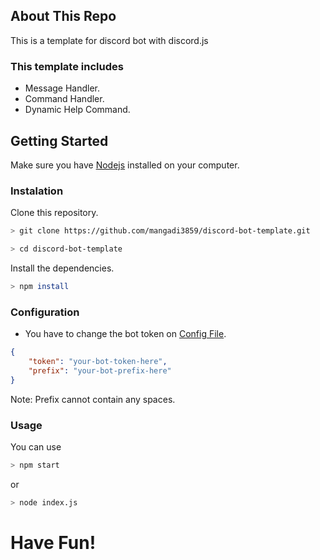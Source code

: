 ## About This Repo

This is a template for discord bot with discord.js

### This template includes

-   Message Handler.
-   Command Handler.
-   Dynamic Help Command.

## Getting Started

Make sure you have [Nodejs](https://nodejs.org/en/download/) installed on your computer.

### Instalation

Clone this repository.

```bash
> git clone https://github.com/mangadi3859/discord-bot-template.git
```

```bash
> cd discord-bot-template
```

Install the dependencies.

```bash
> npm install
```

### Configuration

-   You have to change the bot token on [Config File](https://github.com/mangadi3859/discord-bot-template/blob/main/data/config.json).

```json
{
    "token": "your-bot-token-here",
    "prefix": "your-bot-prefix-here"
}
```

Note: Prefix cannot contain any spaces.

### Usage

You can use

```bash
> npm start
```

or

```bash
> node index.js
```

# Have Fun!
